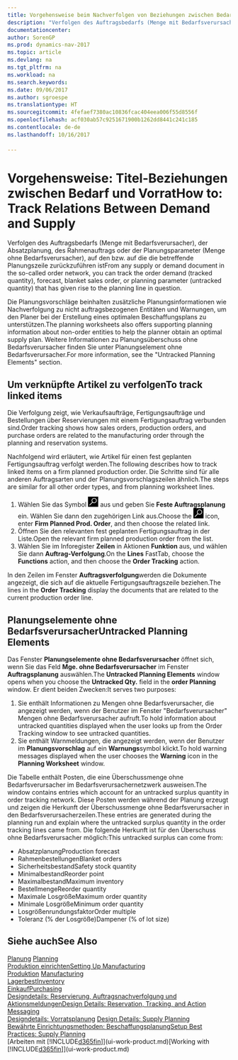 ```yaml
---
title: Vorgehensweise beim Nachverfolgen von Beziehungen zwischen Bedarf und Vorrat.
description: "Verfolgen des Auftragsbedarfs (Menge mit Bedarfsverursacher), der Absatzplanung, des Rahmenauftrags oder der Planungsparameter (Menge ohne Bedarfsverursacher), auf den bzw. auf die die betreffende Planungszeile zurückzuführen ist"
documentationcenter: 
author: SorenGP
ms.prod: dynamics-nav-2017
ms.topic: article
ms.devlang: na
ms.tgt_pltfrm: na
ms.workload: na
ms.search.keywords: 
ms.date: 09/06/2017
ms.author: sgroespe
ms.translationtype: HT
ms.sourcegitcommit: 4fefaef7380ac10836fcac404eea006f55d8556f
ms.openlocfilehash: acf030ab57c9251671900b1262dd8441c241c185
ms.contentlocale: de-de
ms.lasthandoff: 10/16/2017

---
```

# <a name="how-to-track-relations-between-demand-and-supply"></a><span data-ttu-id="33091-103">Vorgehensweise: Titel-Beziehungen zwischen Bedarf und Vorrat</span><span class="sxs-lookup"><span data-stu-id="33091-103">How to: Track Relations Between Demand and Supply</span></span>
<span data-ttu-id="33091-104">Verfolgen des Auftragsbedarfs (Menge mit Bedarfsverursacher), der Absatzplanung, des Rahmenauftrags oder der Planungsparameter (Menge ohne Bedarfsverursacher), auf den bzw. auf die die betreffende Planungszeile zurückzuführen ist</span><span class="sxs-lookup"><span data-stu-id="33091-104">From any supply or demand document in the so-called order network, you can track the order demand (tracked quantity), forecast, blanket sales order, or planning parameter (untracked quantity) that has given rise to the planning line in question.</span></span>

<span data-ttu-id="33091-105">Die Planungsvorschläge beinhalten zusätzliche Planungsinformationen wie  Nachverfolgung zu nicht auftragsbezogenen Entitäten und  Warnungen, um den Planer bei der Erstellung eines optimalen Beschaffungsplans zu unterstützen.</span><span class="sxs-lookup"><span data-stu-id="33091-105">The planning worksheets also offers supporting planning information about non-order entities to help the planner obtain an optimal supply plan.</span></span> <span data-ttu-id="33091-106">Weitere Informationen zu Planungsüberschuss ohne Bedarfsverursacher finden Sie unter  Planungselement ohne Bedarfsverursacher.</span><span class="sxs-lookup"><span data-stu-id="33091-106">For more information, see the "Untracked Planning Elements" section.</span></span>

## <a name="to-track-linked-items"></a><span data-ttu-id="33091-107">Um verknüpfte Artikel zu verfolgen</span><span class="sxs-lookup"><span data-stu-id="33091-107">To track linked items</span></span>
<span data-ttu-id="33091-108">Die Verfolgung zeigt, wie Verkaufsaufträge, Fertigungsaufträge und Bestellungen über Reservierungen mit einem Fertigungsauftrag verbunden sind.</span><span class="sxs-lookup"><span data-stu-id="33091-108">Order tracking shows how sales orders, production orders, and purchase orders are related to the manufacturing order through the planning and reservation systems.</span></span>

<span data-ttu-id="33091-109">Nachfolgend wird erläutert, wie Artikel für einen fest geplanten Fertigungsauftrag verfolgt werden.</span><span class="sxs-lookup"><span data-stu-id="33091-109">The following describes how to track linked items on a firm planned production order.</span></span> <span data-ttu-id="33091-110">Die Schritte sind für alle anderen Auftragsarten und der Planungsvorschlagszeilen ähnlich.</span><span class="sxs-lookup"><span data-stu-id="33091-110">The steps are similar for all other order types, and from planning worksheet lines.</span></span>

1. <span data-ttu-id="33091-111">Wählen Sie das Symbol ![Nach Seite oder Bericht suchen](media/ui-search/search_small.png "Symbol Nach Seite oder Bericht suchen") aus und geben Sie **Feste Auftragsplanung** ein. Wählen Sie dann den zugehörigen Link aus.</span><span class="sxs-lookup"><span data-stu-id="33091-111">Choose the ![Search for Page or Report](media/ui-search/search_small.png "Search for Page or Report icon") icon, enter **Firm Planned Prod. Order**, and then choose the related link.</span></span>
2. <span data-ttu-id="33091-112">Öffnen Sie den relevanten fest geplanten Fertigungsauftrag in der Liste.</span><span class="sxs-lookup"><span data-stu-id="33091-112">Open the relevant firm planned production order from the list.</span></span>
3. <span data-ttu-id="33091-113">Wählen Sie im Inforegister **Zeilen** in Aktionen **Funktion** aus, und wählen Sie dann **Auftrag-Verfolgung**.</span><span class="sxs-lookup"><span data-stu-id="33091-113">On the **Lines** FastTab, choose the **Functions** action, and then choose the **Order Tracking** action.</span></span>

<span data-ttu-id="33091-114">In den Zeilen im Fenster  **Auftragsverfolgung**werden die Dokumente angezeigt, die sich auf die aktuelle Fertigungsauftragszeile beziehen.</span><span class="sxs-lookup"><span data-stu-id="33091-114">The lines in the **Order Tracking** display the documents that are related to the current production order line.</span></span>

## <a name="untracked-planning-elements"></a><span data-ttu-id="33091-115">Planungselemente ohne Bedarfsverursacher</span><span class="sxs-lookup"><span data-stu-id="33091-115">Untracked Planning Elements</span></span>
<span data-ttu-id="33091-116">Das Fenster **Planungselemente ohne Bedarfsverursacher** öffnet sich, wenn Sie das Feld **Mge. ohne Bedarfsverursacher** im Fenster **Auftragsplanung** auswählen.</span><span class="sxs-lookup"><span data-stu-id="33091-116">The **Untracked Planning Elements** window opens when you choose the **Untracked Qty.** field in the **order Planning** window.</span></span> <span data-ttu-id="33091-117">Er dient beiden Zwecken:</span><span class="sxs-lookup"><span data-stu-id="33091-117">It serves two purposes:</span></span>

1. <span data-ttu-id="33091-118">Sie enthält Informationen zu Mengen ohne Bedarfsverursacher, die angezeigt werden, wenn der Benutzer im Fenster "Bedarfsverursacher" Mengen ohne Bedarfsverursacher aufruft.</span><span class="sxs-lookup"><span data-stu-id="33091-118">To hold information about untracked quantities displayed when the user looks up from the Order Tracking window to see untracked quantities.</span></span>
2. <span data-ttu-id="33091-119">Sie enthält Warnmeldungen, die angezeigt werden, wenn der Benutzer im **Planungsvorschlag** auf ein **Warnungs**symbol klickt.</span><span class="sxs-lookup"><span data-stu-id="33091-119">To hold warning messages displayed when the user chooses the **Warning** icon in the **Planning Worksheet** window.</span></span>

<span data-ttu-id="33091-120">Die Tabelle enthält Posten, die eine Überschussmenge ohne Bedarfsverursacher im Bedarfsverursachernetzwerk ausweisen.</span><span class="sxs-lookup"><span data-stu-id="33091-120">The window contains entries which account for an untracked surplus quantity in order tracking network.</span></span> <span data-ttu-id="33091-121">Diese Posten werden während der Planung erzeugt und zeigen die Herkunft der Überschussmenge ohne Bedarfsverursacher in den Bedarfsverursacherzeilen.</span><span class="sxs-lookup"><span data-stu-id="33091-121">These entries are generated during the planning run and explain where the untracked surplus quantity in the order tracking lines came from.</span></span> <span data-ttu-id="33091-122">Die folgende Herkunft ist für den Überschuss ohne Bedarfsverursacher möglich:</span><span class="sxs-lookup"><span data-stu-id="33091-122">This untracked surplus can come from:</span></span>

- <span data-ttu-id="33091-123">Absatzplanung</span><span class="sxs-lookup"><span data-stu-id="33091-123">Production forecast</span></span>
- <span data-ttu-id="33091-124">Rahmenbestellungen</span><span class="sxs-lookup"><span data-stu-id="33091-124">Blanket orders</span></span>
- <span data-ttu-id="33091-125">Sicherheitsbestand</span><span class="sxs-lookup"><span data-stu-id="33091-125">Safety stock quantity</span></span>
- <span data-ttu-id="33091-126">Minimalbestand</span><span class="sxs-lookup"><span data-stu-id="33091-126">Reorder point</span></span>
- <span data-ttu-id="33091-127">Maximalbestand</span><span class="sxs-lookup"><span data-stu-id="33091-127">Maximum inventory</span></span>
- <span data-ttu-id="33091-128">Bestellmenge</span><span class="sxs-lookup"><span data-stu-id="33091-128">Reorder quantity</span></span>
- <span data-ttu-id="33091-129">Maximale Losgröße</span><span class="sxs-lookup"><span data-stu-id="33091-129">Maximum order quantity</span></span>
- <span data-ttu-id="33091-130">Minimale Losgröße</span><span class="sxs-lookup"><span data-stu-id="33091-130">Minimum order quantity</span></span>
- <span data-ttu-id="33091-131">Losgrößenrundungsfaktor</span><span class="sxs-lookup"><span data-stu-id="33091-131">Order multiple</span></span>
- <span data-ttu-id="33091-132">Toleranz (% der Losgröße)</span><span class="sxs-lookup"><span data-stu-id="33091-132">Dampener (% of lot size)</span></span>

## <a name="see-also"></a><span data-ttu-id="33091-133">Siehe auch</span><span class="sxs-lookup"><span data-stu-id="33091-133">See Also</span></span>  
<span data-ttu-id="33091-134">[Planung](production-planning.md) </span><span class="sxs-lookup"><span data-stu-id="33091-134">[Planning](production-planning.md) </span></span>  
[<span data-ttu-id="33091-135">Produktion einrichten</span><span class="sxs-lookup"><span data-stu-id="33091-135">Setting Up Manufacturing</span></span>](production-configure-production-processes.md)  
<span data-ttu-id="33091-136">[Produktion](production-manage-manufacturing.md)  </span><span class="sxs-lookup"><span data-stu-id="33091-136">[Manufacturing](production-manage-manufacturing.md)  </span></span>  
[<span data-ttu-id="33091-137">Lagerbest</span><span class="sxs-lookup"><span data-stu-id="33091-137">Inventory</span></span>](inventory-manage-inventory.md)  
[<span data-ttu-id="33091-138">Einkauf</span><span class="sxs-lookup"><span data-stu-id="33091-138">Purchasing</span></span>](purchasing-manage-purchasing.md)  
[<span data-ttu-id="33091-139">Designdetails: Reservierung, Auftragsnachverfolgung und Aktionsmeldungen</span><span class="sxs-lookup"><span data-stu-id="33091-139">Design Details: Reservation, Tracking, and Action Messaging</span></span>](design-details-reservation-order-tracking-and-action-messaging.md)  
<span data-ttu-id="33091-140">[Designdetails: Vorratsplanung](design-details-supply-planning.md) </span><span class="sxs-lookup"><span data-stu-id="33091-140">[Design Details: Supply Planning](design-details-supply-planning.md) </span></span>  
[<span data-ttu-id="33091-141">Bewährte Einrichtungsmethoden: Beschaffungsplanung</span><span class="sxs-lookup"><span data-stu-id="33091-141">Setup Best Practices: Supply Planning</span></span>](setup-best-practices-supply-planning.md)  
<span data-ttu-id="33091-142">[Arbeiten mit [!INCLUDE[d365fin](includes/d365fin_md.md)]](ui-work-product.md)</span><span class="sxs-lookup"><span data-stu-id="33091-142">[Working with [!INCLUDE[d365fin](includes/d365fin_md.md)]](ui-work-product.md)</span></span>

